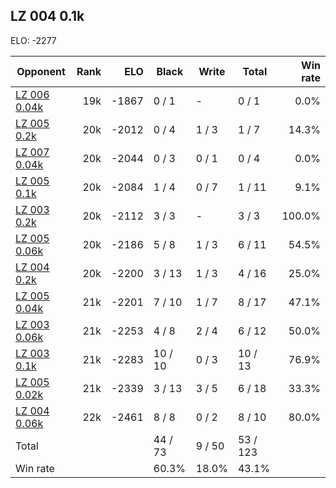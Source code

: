 ## LZ 004 0.1k ##

ELO: -2277

Opponent | Rank | ELO | Black | Write | Total | Win rate
---------|-----:|----:|-------|-------|-------|-------:
[LZ 006 0.04k](LZ%20006%200.04k.md) | 19k | -1867 | 0 / 1 | - | 0 / 1 | 0.0%
[LZ 005 0.2k](LZ%20005%200.2k.md) | 20k | -2012 | 0 / 4 | 1 / 3 | 1 / 7 | 14.3%
[LZ 007 0.04k](LZ%20007%200.04k.md) | 20k | -2044 | 0 / 3 | 0 / 1 | 0 / 4 | 0.0%
[LZ 005 0.1k](LZ%20005%200.1k.md) | 20k | -2084 | 1 / 4 | 0 / 7 | 1 / 11 | 9.1%
[LZ 003 0.2k](LZ%20003%200.2k.md) | 20k | -2112 | 3 / 3 | - | 3 / 3 | 100.0%
[LZ 005 0.06k](LZ%20005%200.06k.md) | 20k | -2186 | 5 / 8 | 1 / 3 | 6 / 11 | 54.5%
[LZ 004 0.2k](LZ%20004%200.2k.md) | 20k | -2200 | 3 / 13 | 1 / 3 | 4 / 16 | 25.0%
[LZ 005 0.04k](LZ%20005%200.04k.md) | 21k | -2201 | 7 / 10 | 1 / 7 | 8 / 17 | 47.1%
[LZ 003 0.06k](LZ%20003%200.06k.md) | 21k | -2253 | 4 / 8 | 2 / 4 | 6 / 12 | 50.0%
[LZ 003 0.1k](LZ%20003%200.1k.md) | 21k | -2283 | 10 / 10 | 0 / 3 | 10 / 13 | 76.9%
[LZ 005 0.02k](LZ%20005%200.02k.md) | 21k | -2339 | 3 / 13 | 3 / 5 | 6 / 18 | 33.3%
[LZ 004 0.06k](LZ%20004%200.06k.md) | 22k | -2461 | 8 / 8 | 0 / 2 | 8 / 10 | 80.0%
Total | | | 44 / 73 | 9 / 50 | 53 / 123 | 
Win rate| | | 60.3% | 18.0% | 43.1% | 

